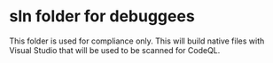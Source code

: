 # sln folder for debuggees

This folder is used for compliance only.
This will build native files with Visual Studio that will be used 
to be scanned for CodeQL.